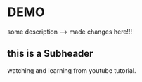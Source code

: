 # DEMO

some description --> made changes here!!!

## this is a Subheader

watching and learning from youtube tutorial.
